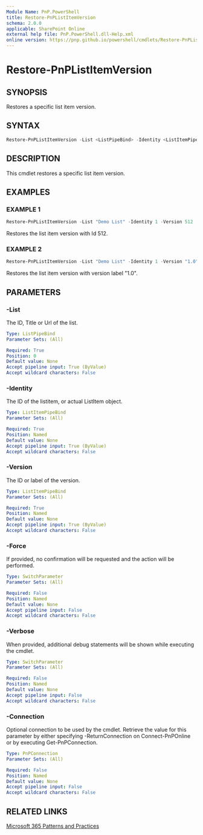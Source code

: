 ```yaml
---
Module Name: PnP.PowerShell
title: Restore-PnPListItemVersion
schema: 2.0.0
applicable: SharePoint Online
external help file: PnP.PowerShell.dll-Help.xml
online version: https://pnp.github.io/powershell/cmdlets/Restore-PnPListItemVersion.html
---
```

 
# Restore-PnPListItemVersion

## SYNOPSIS
Restores a specific list item version.

## SYNTAX

```powershell
Restore-PnPListItemVersion -List <ListPipeBind> -Identity <ListItemPipeBind> -Version <ListItemVersionPipeBind> [-Force] [-Verbose] [-Connection <PnPConnection>]
```

## DESCRIPTION
This cmdlet restores a specific list item version.

## EXAMPLES

### EXAMPLE 1
```powershell
Restore-PnPListItemVersion -List "Demo List" -Identity 1 -Version 512
```

Restores the list item version with Id 512.

### EXAMPLE 2
```powershell
Restore-PnPListItemVersion -List "Demo List" -Identity 1 -Version "1.0"
```

Restores the list item version with version label "1.0".

## PARAMETERS

### -List
The ID, Title or Url of the list.

```yaml
Type: ListPipeBind
Parameter Sets: (All)

Required: True
Position: 0
Default value: None
Accept pipeline input: True (ByValue)
Accept wildcard characters: False
```

### -Identity
The ID of the listitem, or actual ListItem object.

```yaml
Type: ListItemPipeBind
Parameter Sets: (All)

Required: True
Position: Named
Default value: None
Accept pipeline input: True (ByValue)
Accept wildcard characters: False
```

### -Version
The ID or label of the version.

```yaml
Type: ListItemPipeBind
Parameter Sets: (All)

Required: True
Position: Named
Default value: None
Accept pipeline input: True (ByValue)
Accept wildcard characters: False
```

### -Force
If provided, no confirmation will be requested and the action will be performed.

```yaml
Type: SwitchParameter
Parameter Sets: (All)

Required: False
Position: Named
Default value: None
Accept pipeline input: False
Accept wildcard characters: False
```

### -Verbose
When provided, additional debug statements will be shown while executing the cmdlet.

```yaml
Type: SwitchParameter
Parameter Sets: (All)

Required: False
Position: Named
Default value: None
Accept pipeline input: False
Accept wildcard characters: False
```

### -Connection
Optional connection to be used by the cmdlet. Retrieve the value for this parameter by either specifying -ReturnConnection on Connect-PnPOnline or by executing Get-PnPConnection.

```yaml
Type: PnPConnection
Parameter Sets: (All)

Required: False
Position: Named
Default value: None
Accept pipeline input: False
Accept wildcard characters: False
```

## RELATED LINKS

[Microsoft 365 Patterns and Practices](https://aka.ms/m365pnp)